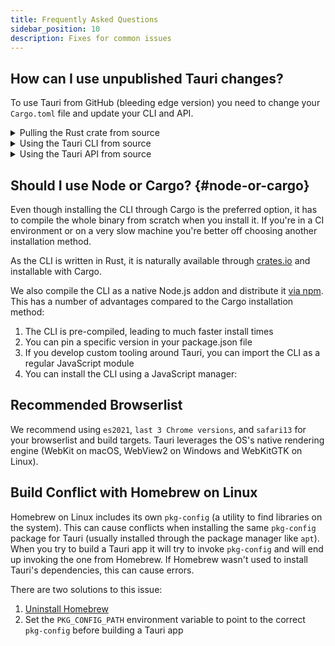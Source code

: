```yaml
---
title: Frequently Asked Questions
sidebar_position: 10
description: Fixes for common issues
---
```


## How can I use unpublished Tauri changes?

To use Tauri from GitHub (bleeding edge version) you need to change your `Cargo.toml` file and update your CLI and API.

<details>
  <summary>Pulling the Rust crate from source</summary>

Append this to your `Cargo.toml` file:

```toml title=Cargo.toml
[patch.crates-io]
tauri = { git = "https://github.com/tauri-apps/tauri", branch = "dev" }
tauri-build = { git = "https://github.com/tauri-apps/tauri", branch = "dev" }
```

This will force all your dependencies to use `tauri` and `tauri-build` from Git instead of crates.io.

</details>

<details>
  <summary>Using the Tauri CLI from source</summary>

If you are using the Cargo CLI, you can install it directly from GitHub:

```shell
cargo install --git https://github.com/tauri-apps/tauri --branch dev tauri-cli
```

If you are using the `@tauri-apps/cli` package, you will need to clone the repo and build it:

```shell
git clone https://github.com/tauri-apps/tauri
git checkout dev
cd tauri/tooling/cli/node
yarn
yarn build
```

To use it, run directly with node:

```shell
node /path/to/tauri/tooling/cli/node/tauri.js dev
node /path/to/tauri/tooling/cli/node/tauri.js build
```

Alternatively, you can run your app with Cargo directly:

```shell
cd src-tauri
cargo run --no-default-features # instead of tauri dev
cargo build # instead of tauri build - won't bundle your app though
```

</details>

<details>
  <summary>Using the Tauri API from source</summary>

It is recommended to also use the Tauri API package from source when using the Tauri crate from GitHub (though it might not be needed).
To build it from source, run the following script:

```shell
git clone https://github.com/tauri-apps/tauri
git checkout dev
cd tauri/tooling/api
yarn
yarn build
```

Now you can link it using yarn:

```shell
cd dist
yarn link
cd /path/to/your/project
yarn link @tauri-apps/api
```

Or you can change your package.json to point to the dist folder directly:

```json title=package.json
{
  "dependencies": {
    "@tauri-apps/api": "/path/to/tauri/tooling/api/dist"
  }
}
```

</details>

## Should I use Node or Cargo? {#node-or-cargo}

Even though installing the CLI through Cargo is the preferred option, it has to compile the whole binary from scratch when you install it. If you're in a CI environment or on a very slow machine you're better off choosing another installation method.

As the CLI is written in Rust, it is naturally available through [crates.io] and installable with Cargo.

We also compile the CLI as a native Node.js addon and distribute it [via npm]. This has a number of advantages compared to the Cargo installation method:

1. The CLI is pre-compiled, leading to much faster install times
2. You can pin a specific version in your package.json file
3. If you develop custom tooling around Tauri, you can import the CLI as a regular JavaScript module
4. You can install the CLI using a JavaScript manager:

## Recommended Browserlist

We recommend using `es2021`, `last 3 Chrome versions`, and `safari13` for your browserlist and build targets. Tauri leverages the OS's native rendering engine (WebKit on macOS, WebView2 on Windows and WebKitGTK on Linux).

## Build Conflict with Homebrew on Linux

Homebrew on Linux includes its own `pkg-config` (a utility to find libraries on the system). This can cause conflicts when installing the same `pkg-config` package for Tauri (usually installed through the package manager like `apt`). When you try to build a Tauri app it will try to invoke `pkg-config` and will end up invoking the one from Homebrew. If Homebrew wasn't used to install Tauri's dependencies, this can cause errors.

There are two solutions to this issue:

1. [Uninstall Homebrew]
2. Set the `PKG_CONFIG_PATH` environment variable to point to the correct `pkg-config` before building a Tauri app

[crates.io]: https://crates.io/crates/tauri-cli
[via npm]: https://www.npmjs.com/package/@tauri-apps/cli
[uninstall homebrew]: https://docs.brew.sh/FAQ#how-do-i-uninstall-homebrew

